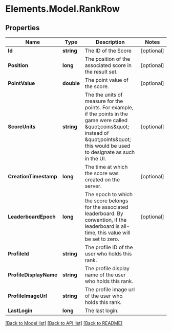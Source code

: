 # Elements.Model.RankRow

## Properties

Name | Type | Description | Notes
------------ | ------------- | ------------- | -------------
**Id** | **string** | The ID of the Score | [optional] 
**Position** | **long** | The position of the associated score in the result set. | [optional] 
**PointValue** | **double** | The point value of the score. | [optional] 
**ScoreUnits** | **string** | The the units of measure for the points.  For example, if the points in the game were called \&quot;coins\&quot; instead of \&quot;points\&quot; this would be used to designate as such in the UI. | [optional] 
**CreationTimestamp** | **long** | The time at which the score was created on the server. | [optional] 
**LeaderboardEpoch** | **long** | The epoch to which the score belongs for the associated leaderboard. By convention, if the leaderboard is all-time, this value will be set to zero. | [optional] 
**ProfileId** | **string** | The profile ID of the user who holds this rank. | 
**ProfileDisplayName** | **string** | The profile display name of the user who holds this rank. | 
**ProfileImageUrl** | **string** | The profile image url of the user who holds this rank. | 
**LastLogin** | **long** | The last login. | 

[[Back to Model list]](../README.md#documentation-for-models) [[Back to API list]](../README.md#documentation-for-api-endpoints) [[Back to README]](../README.md)


